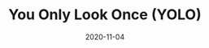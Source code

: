 ---
# Title, summary, and position in the list
linktitle: YOLO
summary: ""
weight: 1001

# Basic metadata
title: "You Only Look Once (YOLO)"
date: 2020-11-04
draft: false
type: docs # page type
authors: ["admin"]
tags: ["Computer Vision", "Object Detection"]
categories: ["Computer Vision"]
toc: true # Show table of contents?

# Advanced metadata
profile: false  # Show author profile?

reading_time: true # Show estimated reading time?
summary: ""
share: false  # Show social sharing links?
featured: true

comments: false  # Show comments?
disable_comment: true
commentable: false  # Allow visitors to comment? Supported by the Page, Post, and Docs content types.

editable: false  # Allow visitors to edit the page? Supported by the Page, Post, and Docs content types.

# Optional header image (relative to `static/img/` folder).
header:
  caption: ""
  image: ""

# Menu
menu: 
    computer-vision:
        parent: object-detection
        weight: 1
---
